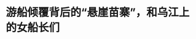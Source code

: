 <!DOCTYPE html>
<html lang="zh-CN">

<head>
    
<title>游船倾覆背后的“悬崖苗寨”，和乌江上的女船长们_腾讯新闻</title>
<meta name="keywords" content="彭明艳,乌江,游船,乌江源百里画廊,百里画廊,苗寨,化屋村,船长,贵州,黔西南布依族苗族自治州,悬崖">
<meta name="description" content="游船倾覆事故发生后，辜先生拍下百里画廊景区的照片。风平浪静，河面又出现了几艘游船。受访者供图雨和冰雹突然而至，浪越来越大。2025年5月4日下午，贵州省黔西市百里画廊景区，游船“黔毕节客5067”经历着惊魂一刻。船上的乘客辜先生至今心有余悸，他当时随身带了相机，在风还小的时候“一直乱按快门”，慌乱中记录下这一...">
<meta name="author" content="腾讯网">
<meta name="copyright" content="Copyright 1998 - 2025 Tencent. All Rights Reserved">
<meta property="og:type" content="news" />

<meta property="og:title" content="游船倾覆背后的“悬崖苗寨”，和乌江上的女船长们_腾讯新闻" />
<meta property="og:description" content="游船倾覆事故发生后，辜先生拍下百里画廊景区的照片。风平浪静，河面又出现了几艘游船。受访者供图雨和冰雹突然而至，浪越来越大。2025年5月4日下午，贵州省黔西市百里画廊景区，游船“黔毕节客5067”经历着惊魂一刻。船上的乘客辜先生至今心有余悸，他当时随身带了相机，在风还小的时候“一直乱按快门”，慌乱中记录下这一..." />
<meta property="og:url" content="https://news.qq.com/rain/a/20250515A0004Z00" />
<meta property="og:image" content="https://inews.gtimg.com/news_ls/OqdhWsIyU6RFtXdhBmNbmBIrTjW_kmVuQinrrcwRAe8nAAA_640330/0" />
<meta property="article:author" content="南方周末" />
<meta property="article:published_time" content="2025-05-15 00:00:10" />
<meta property="category" content="travel" />

<meta name="baidu-site-verification" content="jJeIJ5X7pP" />
    <meta charset="utf-8" />
<meta http-equiv="X-UA-Compatible" content="IE=Edge" />
<meta name="viewport" content="width=device-width, initial-scale=1, shrink-to-fit=no" />
<link rel="dns-prefetch" href="mat1.gtimg.com">
<link rel="dns-prefetch" href="i.news.qq.com">
<link rel="shortcut icon" href="https://mat1.gtimg.com/qqcdn/qqindex2021/favicon.ico">
<script nomodule="true" src="https://mat1.gtimg.com/qqcdn/qqindex2021/common-static/20240515201444/core3-37-1.min.js"></script>
<script>
  try {
    if (!window.IntersectionObserver) {
      var observerScript = document.createElement('script');
      observerScript.src = "https://mat1.gtimg.com/qqcdn/qqindex2021/common-static/20241024141058/intersection-observer-polyfill.js";
      document.head.appendChild(observerScript);
    }
  } catch (error) {}
</script>

<script>
  try {
    if (!Element.prototype.scrollTo) {
      var scrollScript = document.createElement('script');
      scrollScript.src = "https://mat1.gtimg.com/qqcdn/qqindex2021/common-static/20241025153001/scroll-behavior-polyfill.js";
      document.head.appendChild(scrollScript);
    }
  } catch (error) {}
</script>
<script>
  try {
    if ('scrollRestoration' in window.history) {
      window.history.scrollRestoration = 'manual';
    }
    window.isPcClient = Boolean(window.electron) && (
      window.navigator.userAgent.indexOf('pc-client') > 0 ||
      window.navigator.userAgent.indexOf('TencentNews') > 0
    );
  } catch {}
</script>
<script>
  try {
    if (window.isPcClient) {
      var bodyStyle = document.createElement('style');
      bodyStyle.innerText = 'body{ zoom: 0.95 }';
      document.head.appendChild(bodyStyle);
    }
  } catch {}
</script>
<script>
  window.DATA = {"url":"https://view.inews.qq.com/a/20250515A0004Z00","article_id":"20250515A0004Z00","article_type":"0","title":"游船倾覆背后的“悬崖苗寨”，和乌江上的女船长们","desc":"游船倾覆事故发生后，辜先生拍下百里画廊景区的照片。风平浪静，河面又出现了几艘游船。受访者供图雨和冰雹突然而至，浪越来越大。2025年5月4日下午，贵州省黔西市百里画廊景区，游船“黔毕节客5067”经历着惊魂一刻。船上的乘客辜先生至今心有余悸，他当时随身带了相机，在风还小的时候“一直乱按快门”，慌乱中记录下这一...","iNewsRecommendLevel":1,"abstract":"游船倾覆事故发生后，辜先生拍下百里画廊景区的照片。风平浪静，河面又出现了几艘游船。受访者供图雨和冰雹突然而至，浪越来越大。2025年5月4日下午，贵州省黔西市百里画廊景区，游船“黔毕节客5067”经历着惊魂一刻。船上的乘客辜先生至今心有余悸，他当时随身带了相机，在风还小的时候“一直乱按快门”，慌乱中记录下这一...","catalog1":"travel","ad_channel_sign":"fashion","introduction":"","media":"南方周末","media_id":"1052","pubtime":"2025-05-15 00:00:10","comment_id":"8411874873","political":0,"cmsId":"20250515A0004Z00","cms_id":"20250515A0004Z00","closeAllAd":0,"closeAllFavorite":false,"originContent":{"directory":{"ai_list":[{"desc":"游船倾覆事故经过","link":"AIPOS_0"},{"desc":"船长的英勇处置","link":"AIPOS_1"},{"desc":"百里画廊的旅游资源","link":"AIPOS_2"},{"desc":"村民转型与旅游业发展","link":"AIPOS_3"},{"desc":"村民买船当船长","link":"AIPOS_4"},{"desc":"女船长的故事","link":"AIPOS_5"}],"enable":1,"list":null},"text":"\u003cdiv class=\"rich_media_content\"\u003e\u003cp class=\"contentImg image\"\u003e\u003c!--IMG_0--\u003e\u003c/p\u003e\u003cp class=\"cm_pic_caption\" style=\"color: #999999; text-align: center\"\u003e游船倾覆事故发生后，辜先生拍下百里画廊景区的照片。风平浪静，河面又出现了几艘游船。受访者供图\u003c/p\u003e\u003cp style=\"text-align: justify\"\u003e雨和冰雹突然而至，浪越来越大。\u003c/p\u003e\u003cp style=\"text-align: justify\"\u003e\u003c!--AIPOS_0--\u003e2025年5月4日下午，贵州省黔西市百里画廊景区，游船“黔毕节客5067”经历着惊魂一刻。船上的乘客辜先生至今心有余悸，他当时随身带了相机，在风还小的时候“一直乱按快门”，慌乱中记录下这一切。\u003c/p\u003e\u003cp style=\"text-align: justify\"\u003e那些照片及视频中，天色变得极其昏暗，游船随浪大范围起伏，乘客们衣服和头发都湿透了。一名身着蓝色短袖制服的短发女士神色严肃，在船舱里走来走去，安抚着乘客们。\u003c/p\u003e\u003cp style=\"text-align: justify\"\u003e\u003c!--AIPOS_1--\u003e那是该船船长彭明艳，她在风雨飘摇中处置得当，整艘游船转危为安，事迹随后在互联网传播。\u003c/p\u003e\u003cp style=\"text-align: justify\"\u003e“021号船”乘客同样遇到了一位镇定指挥的女船长。乘客在社交平台回忆，船长当时安抚大家情绪，叮嘱大家不要关窗，不然船容易侧翻，整船人都配合指令，用雨伞挡飘进来的雨。后来，船长往最近的一个滩涂开，将船稳稳扎进岸边，全员安全。\u003c/p\u003e\u003cp style=\"text-align: justify\"\u003e据新华社消息，此次事故共有4艘船倾覆，10人遇难。其中，2艘船正在运营中，载有游客。另2艘已靠岸的船上，只有游船工作人员。\u003c/p\u003e\u003cp style=\"text-align: justify\"\u003e“东风03号船”当时已靠岸，但为了给其他游船腾出停靠位置，又重新驶出，被风吹翻，女船长许忠敏不幸遇难。\u003c/p\u003e\u003ch4 class=\"fourthTitle\"\u003e因河转型，以船为生\u003c/h4\u003e\u003cp style=\"text-align: justify\"\u003e事故发生前，每天早上，船长们都会抵达化屋码头，开启一天的游船工作。\u003c/p\u003e\u003cp style=\"text-align: justify\"\u003e\u003c!--AIPOS_2--\u003e\u003c!--SECURE_LINK_BEGIN_0--\u003e乌江源百里画廊\u003c!--SECURE_LINK_END_0--\u003e所在的化屋景区，被周边村落视作重要旅游资源。借村前的乌江支流六冲河，与逐渐兴盛的百里画廊游船业务，沿河村民们有了更多创收选择。\u003c/p\u003e\u003cp style=\"text-align: justify\"\u003e许忠敏的家在织金县大平苗族彝族乡群建村，紧邻百里乌江河畔，与化屋村隔河相望。两村都是曾经的“悬崖村”，化屋村原名“化屋基”，意为“悬崖下的村寨”，而群建村村民们2017年才开凿出第一条通村路。\u003c/p\u003e\u003cp style=\"text-align: justify\"\u003e彭明艳同样并非化屋村人，老家在江对岸的织金县五里河。为了这份开船的工作，她得和丈夫骑电动车通勤，那条蜿蜒的山路，两人“每天必须走上一个来回”。\u003c/p\u003e\u003cp style=\"text-align: justify\"\u003e景区贴出两条线路供游客选择，自化屋码头出发，可行至鸭池河大桥，抑或是错结河，全程峡谷风光，往返时间均为50分钟，票价也一致，每人50元。织金洞旅游开发公司还提供了织金洞豪华游艇，收费比普通游船贵10元。\u003c/p\u003e\u003cp style=\"text-align: justify\"\u003e除化屋码头外，更远处的游船也开放这一航段的业务。在相邻的清新市新店镇椒园村，东湖农用客运有限公司提供的三条线路中，也包含乌江百里画廊，船自椒园码头驶出，航程约100分钟。据新华社报道，5月4日事故中倾覆的4艘船，有2艘当时正在运营中，均系该公司所有；核载40人，未超载。\u003c!--MID_AD_0--\u003e\u003c!--EOP_0--\u003e\u003c/p\u003e\u003c!--MID_ARTICLE_AD_0--\u003e\u003c!--PARAGRAPH_0--\u003e\u003cp style=\"text-align: justify\"\u003e化屋码头的游船虽分属不同公司，有不同的航程选择及收费标准，但化屋景区会统一调配游客登船。有七八年工作经验的杨姓导游向南方周末记者描述，在该码头乘船就像在机场排队坐出租车，“排到哪艘船，就坐哪艘船。其实船都是大同小异，几乎没什么差别的。”\u003c/p\u003e\u003cp style=\"text-align: justify\"\u003e\u003c!--AIPOS_3--\u003e发展旅游业是乌江流域村民们的新机会。村民们原先以渔业为生，在群建村建通村路的2017年，乌江全域启动了取缔网箱养殖工作。三年后，长江流域全面禁渔。为了响应政策，乌江渔民们也随之转型。\u003c/p\u003e\u003cp style=\"text-align: justify\"\u003e时任化屋村党支部副书记杨香连告诉南方周末记者，禁渔之初，许多村民难以接受。通过给予各项补贴、提供公益性岗位、引导就业转型，村民们找到了“新出路”。随着禁渔后的乌江生态环境得到改善，旅游业也渐渐有了起色。\u003c/p\u003e\u003cp style=\"text-align: justify\"\u003e产业结构的调整升级不仅带动渔民转型，也吸引着外出打工的年轻人返乡创业。经营农家乐、民宿、游船公司成为许多村民的选择。\u003c/p\u003e\u003cp style=\"text-align: justify\"\u003e一名在化屋村经营农家乐将近十年的村民向南方周末记者回忆，十年前村子里不过三家农家乐，有时一个月的收入不超过一千元。如今，三十多家农家乐如雨后春笋般冒出，她所在的农家乐年收入能达到几十万元。\u003c/p\u003e\u003cp style=\"text-align: justify\"\u003e在她看来，“有山有水有苗族文化”是化屋村发展旅游的亮点。在这个典型的苗族聚居村落中，有96.7%的居民为苗族，当地的汉族也能熟练运用苗语交流。“礼拜六礼拜天（大家）就会在广场跳起苗家的舞蹈、穿起苗家的服饰，游客可以品尝苗家的美食。”\u003c/p\u003e\u003cp style=\"text-align: justify\"\u003e在所有项目中，最吸引游客的便是百里画廊游船。她说，依托优越的自然风光，许多游客慕名而来。“整条线路都有不同的美景，百里画廊就像一幅画。”\u003c/p\u003e\u003cp style=\"text-align: justify\"\u003e20岁的四川游客辜先生便是冲着这个来的。他告诉南方周末记者，自己的贵州之旅还剩最后一天，从贵阳至毕节的返程路上，正好经过这里。乘大巴经环山公路去到化屋村，坐游船体验百里画廊的山水风光。\u003c/p\u003e\u003ch4 class=\"fourthTitle\"\u003e村民买船当船长\u003c/h4\u003e\u003cp style=\"text-align: justify\"\u003e\u003c!--AIPOS_4--\u003e杨香连说，一条游船的成本为四五十万元，大多数村民也“狠得下心”贷款买船。\u003c/p\u003e\u003cp style=\"text-align: justify\"\u003e在他看来，这算是“一本万利”的生意，船票每人50元，一艘游船约能载客30人，在节假日，单日的收入就能上万。他说，当地旅游业一般在国庆假期后进入淡季，而在旺季，“住宿房间都不够”。\u003c/p\u003e\u003cp style=\"text-align: justify\"\u003e但一位游船公司的负责人称，近年旅游业渐有起色，然而“总体效益不好”。观光游船的收费不高，一般为几十元一人次，“一艘船一年就挣个十来万”。\u003c/p\u003e\u003cp style=\"text-align: justify\"\u003e这位负责人2014年在群建村注册成立贵州省织金县黔通运输有限公司，彭明艳便在这家公司工作。南方周末记者以游客身份咨询，他介绍，公司船员领固定工资，但即便在客流量较大的节假日，底薪按三倍计算，船员当月工资也往往只有四千出头。\u003c/p\u003e\u003cp style=\"text-align: justify\"\u003e根据人民网报道，化屋村村民尤容文于2017年8月，主动报名参加毕节市地方海事局组织的客船培训，拿下了内河船舶船员特殊培训合格证，成了村里第一个“持证上岗”的专业“船长”。 \u003c/p\u003e\u003cp style=\"text-align: justify\"\u003e参加客船培训的不少是旅游地村民。南方周末记者以学员身份咨询黔西南州众航船舶船员培训中心，工作人员介绍，该公司的培训学员以本地运营旅游业的村民居多，培训项目分为多种，基础的安全知识培训只需要培训几天就能参加考试，拿到行内的职业身份证件，又称“服务簿”。\u003c/p\u003e\u003cp style=\"text-align: justify\"\u003e他说，按照国家规定，有了“服务簿”之后，学员要在船上服务满三个月才能参加船员考核，但他们公司“比较开放”，职业身份证件下来后无需三个月的服务时长，学员就能够直接学习船员技能。通过大约二十天的船员培训后，等“服务簿”的三个月期限一过，就能颁发适任证。从船员到船长，“至少还需要一年”。\u003c!--MID_AD_1--\u003e\u003c!--EOP_1--\u003e\u003c/p\u003e\u003c!--MID_ARTICLE_AD_1--\u003e\u003c!--PARAGRAPH_1--\u003e\u003cp style=\"text-align: justify\"\u003e该船员培训中心人少时有十几个学员，多的时候能达到三四十个。培训中心自留有两艘双层带甲板的景点客船，其余船只从周边营运公司调用。每艘船上能安排十几到三十几位学员不等，“轮到你了，你就去练，练完了以后再到第二个、第三个”。\u003c/p\u003e\u003cp style=\"text-align: justify\"\u003e贵州乌江船员技术培训有限责任公司工作人员称，他们的学员也是从初级安全知识学起，培训一周后通过考核就能上船服务，考学流程和黔西南州众航船舶船员培训中心基本一致，唯一不同之处是该公司没有自己的船只。该工作人员说，船员培训和考核需要根据河段进行，公司学员多是当地村民。\u003c!--MID_AD_2--\u003e\u003c!--EOP_2--\u003e\u003c/p\u003e\u003c!--MID_ARTICLE_AD_2--\u003e\u003c!--PARAGRAPH_2--\u003e\u003cp style=\"text-align: justify\"\u003e他们的船员培训课程，一年开办三至四期，一般来说，除基本安全知识培训外，其余安排在下半年进行。一期的人数限制为40人，据该工作人员表述，很少有学员不能通过考核，“基本都是过”。考核是由当地海事局开展，人数达到20人，公司会联系海事局准备考试。\u003c/p\u003e\u003cp style=\"text-align: justify\"\u003e贵州省织金县黔通运输有限公司工作人员则说，对船员的培训主要侧重于应急方面，船员大多优先从熟悉河道水系的本地人中挑选，他们对天气、水温、暗礁的分布判断都有一定经验，这是难以通过短期内的简单培训习得的。\u003c/p\u003e\u003cp style=\"text-align: justify\"\u003e许忠敏今年46岁，六七年前就开船了。知情人称，“以前管得没有那么严，他们不需要考什么证，只要有个服务簿就行了，不需要驾驶证。考证是近五年左右。” \u003c/p\u003e\u003cp style=\"text-align: justify\"\u003e参加船员培训的村民有男有女，他们可能是父子、兄妹、夫妻或朋友，以家庭为单位共同运营一艘船，几辆不同归属的船只，再联合组成一家船舶运输公司或一支船队。曾被多家媒体报道的尤容文，最开始便是与两个兄弟合伙购买了2艘游船，开启游船观光业务。\u003c/p\u003e\u003cp style=\"text-align: justify\"\u003e许忠敏家也合力买了游船。“如果没有这样的船，（一家人）可能吃不饱穿不暖。”他们同其他有船的村民合作，成立了游船公司，共同分享游船收入。开船的家人们会轮休，按照排班工作，但在繁忙的旅游旺季，大家都没有时间休息。\u003c/p\u003e\u003ch4 class=\"fourthTitle\"\u003e“让有乘客的船靠岸”\u003c/h4\u003e\u003cp style=\"text-align: justify\"\u003e\u003c!--AIPOS_5--\u003e在这样的架构中，女船长们的身影并不少见。游船倾覆事故中，有游客称当天乘坐的“015号船”，就是“一位阿姨”开的。还有乘客告诉南方周末记者，其搭乘的“021号船”是当天出发的最后一艘，船长和船员是两名女性。\u003c/p\u003e\u003cp style=\"text-align: justify\"\u003e一名受访者表示，女船长张敏在事故中遇难，年仅30岁左右，留下了两个孩子。\u003c/p\u003e\u003cp style=\"text-align: justify\"\u003e有知情人称，2025年5月4日那天，许忠敏的游船出发前，天气风平浪静，一点征兆都没有。突然间，船上的测风仪发出警报，于是游船迅速靠岸，许忠敏在船舱里躲冰雹，然后接到指令，“要让装有乘客的船靠岸。”\u003cbr/\u003e\u003c/p\u003e\u003cp style=\"text-align: justify\"\u003e包括许忠敏在内，当时“东风03号船”上有3人，都是同一游船公司员工。其中一名男性在翻船时被撞晕，被水呛醒，游了出来。他自救后，呼喊另外两人的名字，没有得到回应，便再次下水寻人。他见到另外一名男性员工将救生衣抱在怀里，一只手紧紧拉着栏杆，等待救援，便将其拽了出来。\u003c!--MID_AD_3--\u003e\u003c!--EOP_3--\u003e\u003c/p\u003e\u003c!--MID_ARTICLE_AD_3--\u003e\u003c!--PARAGRAPH_3--\u003e\u003cp style=\"text-align: justify\"\u003e许忠敏不会游泳，她被另一名船员发现时，“已经漂浮在离船百米以外了”。当时情况紧急，几名船员“准备要下班了”，因此她身上没有穿救生衣。\u003c/p\u003e\u003cp style=\"text-align: justify\"\u003e除了女儿，许忠敏的家人大多都在游船上工作，全家靠船的营业额来生活。她的两个儿子当时也在景区开船。那艘船在河上跟风周旋了很久，才把乘客安全送上岸。船停靠后，他们第一时间下水救人，却没能救成自己的家人。\u003c/p\u003e\u003cp style=\"text-align: justify\"\u003e许忠敏的女儿在社交平台悼念母亲。在她心中，母亲不善言语，平时总用行动来表达关心，乐于帮助他人，奉献自己。“不管你有什么事，只要我知道了，我就去帮你，就尽自己的一份力量。”\u003c/p\u003e\u003cp style=\"text-align: justify\"\u003e那段文字被网友们截图并广泛传播。人们对这名女船长的离世感到惋惜，赞颂她的勇敢。但弄错了她的姓名。\u003c/p\u003e\u003cp style=\"text-align: justify\"\u003e女儿特意纠正，她的母亲叫许忠敏——言午许，忠信的忠，敏感的敏。\u003c/p\u003e\u003cp class=\"contentImg image\"\u003e\u003c!--IMG_1--\u003e\u003c/p\u003e\u003cp class=\"cm_pic_caption\" style=\"color: #999999; text-align: center\"\u003e2025年5月4日，贵州省黔西市百里画廊景区，船长彭明艳在处置风雨中的游船。受访者供图\u003c/p\u003e\u003ch4 class=\"fourthTitle\"\u003e“她叫我们不要慌”\u003c/h4\u003e\u003cp style=\"text-align: justify\"\u003e49岁的彭明艳将大多数时间绑在“黔毕节客5067”游船上。\u003c/p\u003e\u003cp style=\"text-align: justify\"\u003e她将发抖音分享日常称为“忙里偷闲”。她在视频中感叹，早上6点起床，晚上6点下班，到家9点多才吃饭，有时“忙得连上卫生间的时间都没有”。偶尔的闲暇，她会同丈夫回五里河为土地清除杂草，种上椪柑和枇杷，也曾用5个多月时间，绣好一幅图案复杂、针脚细腻的《紫气东来》。\u003c!--MID_AD_4--\u003e\u003c!--EOP_4--\u003e\u003c/p\u003e\u003c!--MID_ARTICLE_AD_4--\u003e\u003c!--PARAGRAPH_4--\u003e\u003cp style=\"text-align: justify\"\u003e行驶在百里画廊间的双层游船，是她最常拍摄的内容。天气明媚时，她拍游客们穿着救生衣在船头赏景，拍丈夫开船的模样，以及沿岸的湖光山色。\u003c/p\u003e\u003cp style=\"text-align: justify\"\u003e彭明艳对游船工作充满热情，总在社交平台宣传自己服务的景点，欢迎游客们来景区做客，还会附上热线电话——是她本人的号码。她曾于2024年7月在抖音上记录，两年前和公司为了股份“扯皮到现在”，结果不是很满意，但心里这块石头终于落下了。\u003c/p\u003e\u003cp style=\"text-align: justify\"\u003e在视频中，有时她也掌舵，不负责开船的时候，她就是船上的二副和安全员。一名游客曾在清明假期坐过“5067”，她同彭明艳交流不多，但还记得这名女船长会在游客登船前“忙里偷闲”绣十字绣，登船时叮嘱穿救生衣。\u003c/p\u003e\u003cp style=\"text-align: justify\"\u003e杨姓导游对此印象深刻，她说自己带团上船时，游船由彭明艳的丈夫驾驶，彭明艳本人在做安全管理工作，劝导每位登船者穿救生衣，有些游客为了拍照好看，不愿配合，“她就不断地提醒，一个人可能提醒四五次，真的很有耐心”。\u003c/p\u003e\u003cp style=\"text-align: justify\"\u003e两人站在甲板上聊天，杨导游听彭明艳反复说“安全第一”，有次一对情侣可能登船前闹了矛盾，女生在船上情绪不对，女船长一直陪在身边，不敢离开。\u003c/p\u003e\u003cp style=\"text-align: justify\"\u003e“5067”的船体显眼处标识着：限载50人，严禁超载。船舱门顶上，印着包含“四不上船”“七不出航”“六项禁令”规定，在众多安全注意事项中，其中一条即严禁在雷雨、大风、大雾等恶劣天气冒险航行。\u003c/p\u003e\u003cp style=\"text-align: justify\"\u003e贵州乌江船员技术培训有限责任公司的一名培训师称，六级及六级以上风力是不能出航的，船长上船前要看天气预报，上船后遇到大风要顺风而行，减少船只的过风面积。开窗也可以减少阻力。\u003c/p\u003e\u003cp style=\"text-align: justify\"\u003e按照培训师发来的手册，由于雷暴天气引起的低能见度，容易导致中小型个体船舶出现搁浅、碰撞等事故，因此，船公司要制定并且组织实施灾害性天气的应急预案。\u003c/p\u003e\u003cp style=\"text-align: justify\"\u003e值得注意的是，手册中提到，雷暴雨天气常发于春夏两季，持续时间短、预报难度大，气象台难以正确预报出雷暴雨的发生时间、地点及强度，船舶工作人员更应密切关注天气变化，注意收集海事部门预警信息，检查船上设备，做好安全防范工作。\u003c/p\u003e\u003cp style=\"text-align: justify\"\u003e据媒体报道，毕节市气象台5月4日13时50分发布强对流黄色预警：预计24小时内该市黔西等地将出现雷雨天气，局地伴有雷暴大风、冰雹等强对流天气。\u003c/p\u003e\u003cp style=\"text-align: justify\"\u003e在狂风暴雨中最紧急的7分钟里，彭明艳一直在安抚乘客。“她叫我们不要关窗户，不要慌，马上就到岸。”辜先生回忆，察觉到天色不对，“5067”加速返航，来不及返回码头，寻着岸边一片浅滩，直接冲了上去。 \u003c/p\u003e\u003cp style=\"text-align: justify\"\u003e带领乘客安全归来后，彭明艳在社交平台公布自己的名字，并称从事这个行业很多年，公司经常组织安全培训。5月8日，南方周末记者向其了解具体情况未果，她回复称不方便告知，并感谢大家理解。\u003c/p\u003e\u003cp\u003e\u003c/p\u003e\u003cp class=\"author\"\u003e南方周末记者 高伊琛 南方周末实习生 余名伟 陈宇翊 潘奕忻\u003c/p\u003e \u003cp class=\"author\"\u003e责编 谭畅\u003c/p\u003e\u003cstyle\u003e.rich_media_content{--news-tabel-th-night-color: #444444;--news-font-day-color: #333;--news-font-night-color: #d9d9d9;--news-bottom-distance: 22px}.rich_media_content p:not([data-exeditor-arbitrary-box=image-box]){letter-spacing:.5px;line-height:30px;margin-bottom:var(--news-bottom-distance);word-wrap:break-word}.rich_media_content{color:var(--news-font-day-color);font-size:18px}@media(prefers-color-scheme:dark){body:not([data-weui-theme=light]):not([dark-mode-disable=true]) .rich_media_content p:not([data-exeditor-arbitrary-box=image-box]){letter-spacing:.5px;line-height:30px;margin-bottom:var(--news-bottom-distance);word-wrap:break-word}body:not([data-weui-theme=light]):not([dark-mode-disable=true]) .rich_media_content{color:var(--news-font-night-color)}}.data_color_scheme_dark .rich_media_content p:not([data-exeditor-arbitrary-box=image-box]){letter-spacing:.5px;line-height:30px;margin-bottom:var(--news-bottom-distance);word-wrap:break-word}.data_color_scheme_dark .rich_media_content{color:var(--news-font-night-color)}.data_color_scheme_dark .rich_media_content{font-size:18px}.rich_media_content p[data-exeditor-arbitrary-box=image-box]{margin-bottom:11px}.rich_media_content\u003ediv:not(.qnt-video),.rich_media_content\u003esection{margin-bottom:var(--news-bottom-distance)}.rich_media_content hr{margin-bottom:var(--news-bottom-distance)}.rich_media_content .link_list{margin:0;margin-top:20px;min-height:0!important}.rich_media_content blockquote{background:#f9f9f9;border-left:6px solid #ccc;margin:1.5em 10px;padding:.5em 10px}.rich_media_content blockquote p{margin-bottom:0!important}.data_color_scheme_dark .rich_media_content blockquote{background:#323232}@media(prefers-color-scheme:dark){body:not([data-weui-theme=light]):not([dark-mode-disable=true]) .rich_media_content blockquote{background:#323232}}.rich_media_content ol[data-ex-list]{--ol-start: 1;--ol-list-style-type: decimal;list-style-type:none;counter-reset:olCounter calc(var(--ol-start,1) - 1);position:relative}.rich_media_content ol[data-ex-list]\u003eli\u003e:first-child::before{content:counter(olCounter,var(--ol-list-style-type)) '. ';counter-increment:olCounter;font-variant-numeric:tabular-nums;display:inline-block}.rich_media_content ul[data-ex-list]{--ul-list-style-type: circle;list-style-type:none;position:relative}.rich_media_content ul[data-ex-list].nonUnicode-list-style-type\u003eli\u003e:first-child::before{content:var(--ul-list-style-type) ' ';font-variant-numeric:tabular-nums;display:inline-block;transform:scale(0.5)}.rich_media_content ul[data-ex-list].unicode-list-style-type\u003eli\u003e:first-child::before{content:var(--ul-list-style-type) ' ';font-variant-numeric:tabular-nums;display:inline-block;transform:scale(0.8)}.rich_media_content ol:not([data-ex-list]){padding-left:revert}.rich_media_content ul:not([data-ex-list]){padding-left:revert}.rich_media_content table{display:table;border-collapse:collapse;margin-bottom:var(--news-bottom-distance)}.rich_media_content table th,.rich_media_content table td{word-wrap:break-word;border:1px solid #ddd;white-space:nowrap;padding:2px 5px}.rich_media_content table th{font-weight:700;background-color:#f0f0f0;text-align:left}.rich_media_content table p{margin-bottom:0!important}.data_color_scheme_dark .rich_media_content table th{background:var(--news-tabel-th-night-color)}@media(prefers-color-scheme:dark){body:not([data-weui-theme=light]):not([dark-mode-disable=true]) .rich_media_content table th{background:var(--news-tabel-th-night-color)}}.rich_media_content .qqnews_image_desc,.rich_media_content p[type=om-image-desc]{line-height:20px!important;text-align:center!important;font-size:14px!important;color:#666!important}.rich_media_content div[data-exeditor-arbitrary-box=wrap]:not([data-exeditor-arbitrary-box-special-style]){max-width:100%}.rich_media_content .qqnews-content{--wmfont: 0;--wmcolor: transparent;font-size:var(--wmfont);color:var(--wmcolor);line-height:var(--wmfont)!important;margin-bottom:var(--wmfont)!important}.rich_media_content .qqnews_sign_emphasis{background:#f7f7f7}.rich_media_content .qqnews_sign_emphasis ol{word-wrap:break-word;border:none;color:#5c5c5c;line-height:28px;list-style:none;margin:14px 0 6px;padding:16px 15px 4px}.rich_media_content .qqnews_sign_emphasis p{margin-bottom:12px!important}.rich_media_content .qqnews_sign_emphasis ol\u003eli\u003ep{padding-left:30px}.rich_media_content .qqnews_sign_emphasis ol\u003eli{list-style:none}.rich_media_content .qqnews_sign_emphasis ol\u003eli\u003ep:first-child::before{margin-left:-30px;content:counter(olCounter,decimal) ''!important;counter-increment:olCounter!important;font-variant-numeric:tabular-nums!important;background:#37f;border-radius:2px;color:#fff;font-size:15px;font-style:normal;text-align:center;line-height:18px;width:18px;height:18px;margin-right:12px;position:relative;top:-1px}.data_color_scheme_dark .rich_media_content .qqnews_sign_emphasis{background:#262626}.data_color_scheme_dark .rich_media_content .qqnews_sign_emphasis ol\u003eli\u003ep{color:#a9a9a9}@media(prefers-color-scheme:dark){body:not([data-weui-theme=light]):not([dark-mode-disable=true]) .rich_media_content .qqnews_sign_emphasis{background:#262626}body:not([data-weui-theme=light]):not([dark-mode-disable=true]) .rich_media_content .qqnews_sign_emphasis ol\u003eli\u003ep{color:#a9a9a9}}.rich_media_content h1,.rich_media_content h2,.rich_media_content h3,.rich_media_content h4,.rich_media_content h5,.rich_media_content h6{margin-bottom:var(--news-bottom-distance);font-weight:700}.rich_media_content h1{font-size:20px}.rich_media_content h2,.rich_media_content h3{font-size:19px}.rich_media_content h4,.rich_media_content h5,.rich_media_content h6{font-size:18px}.rich_media_content li:empty{display:none}.rich_media_content ul,.rich_media_content ol{margin-bottom:var(--news-bottom-distance)}.rich_media_content div\u003ep:only-child{margin-bottom:0!important}.rich_media_content .cms-cke-widget-title-wrap p{margin-bottom:0!important}\u003c/style\u003e\u003c/div\u003e","version":"v2"},"originAttribute":{"IMG_0":{"bigOrigUrl":"https://inews.gtimg.com/om_bt/OyQJYYpJB_To9YBuWsKX8XOdsy7VhAMcygt555z1D5yYMAA/0","compressUrl":"https://inews.gtimg.com/om_bt/OyQJYYpJB_To9YBuWsKX8XOdsy7VhAMcygt555z1D5yYMAA/641","desc":"","fullPic":"1","height":427,"imgurl0":"https://inews.gtimg.com/om_bt/OyQJYYpJB_To9YBuWsKX8XOdsy7VhAMcygt555z1D5yYMAA/0","imgurl1000":"https://inews.gtimg.com/om_bt/OyQJYYpJB_To9YBuWsKX8XOdsy7VhAMcygt555z1D5yYMAA/1000","islong":0,"origUrl":"https://inews.gtimg.com/om_bt/OyQJYYpJB_To9YBuWsKX8XOdsy7VhAMcygt555z1D5yYMAA/641","size":304,"style":"width: 1280px","thumb":"https://inews.gtimg.com/om_bt/OyQJYYpJB_To9YBuWsKX8XOdsy7VhAMcygt555z1D5yYMAA_181x181s/0","url":"https://inews.gtimg.com/om_bt/OyQJYYpJB_To9YBuWsKX8XOdsy7VhAMcygt555z1D5yYMAA/641","width":641},"IMG_1":{"bigOrigUrl":"https://inews.gtimg.com/om_bt/OLQj_RpysaJZBS6V4niCM7BF4OGms6LKz3Qe1_KC0LyRgAA/0","compressUrl":"https://inews.gtimg.com/om_bt/OLQj_RpysaJZBS6V4niCM7BF4OGms6LKz3Qe1_KC0LyRgAA/641","desc":"","fullPic":"1","height":641,"imgurl0":"https://inews.gtimg.com/om_bt/OLQj_RpysaJZBS6V4niCM7BF4OGms6LKz3Qe1_KC0LyRgAA/0","imgurl1000":"https://inews.gtimg.com/om_bt/OLQj_RpysaJZBS6V4niCM7BF4OGms6LKz3Qe1_KC0LyRgAA/1000","islong":0,"origUrl":"https://inews.gtimg.com/om_bt/OLQj_RpysaJZBS6V4niCM7BF4OGms6LKz3Qe1_KC0LyRgAA/641","size":198,"style":"width: 1280px","thumb":"https://inews.gtimg.com/om_bt/OLQj_RpysaJZBS6V4niCM7BF4OGms6LKz3Qe1_KC0LyRgAA_181x181s/0","url":"https://inews.gtimg.com/om_bt/OLQj_RpysaJZBS6V4niCM7BF4OGms6LKz3Qe1_KC0LyRgAA/641","width":641}},"selfDeclare":{},"userAddress":"广东","card":{"chlid":"1052","chlname":"南方周末","desc":"南方周末——最值得信赖的新闻。在这里，读懂中国。","icon":"http://inews.gtimg.com/newsapp_ls/0/om_15475_100100/0","msgEntry":1,"uin":"ece6b5375e8ef2690d","update_frequency":"0","vip_desc":"南方周末官方账号","vip_icon_night":"http://inews.gtimg.com/newsapp_ls/0/14876049528/0","vip_place":"left","vip_type":"30013","vip_icon":"http://inews.gtimg.com/newsapp_ls/0/14876049251/0","vip_type_new":"30013","suid":"8QMY3X9U64UevzY=","liveInfo":{"roomID":"1404398886","roomStatus":"2"},"cpLevel":1},"interationCount":{"like":28,"collect":16,"share":22},"payment_info":{},"article_is_pay":false,"payment_column_info_v1":{"is_column_pay":false,"read_count_all":0},"tag_info_item":null,"contentWordsNum":4612,"extraProperty":{"FeedbackDetailDisableInsert":0,"zanSkinType":""},"relateWelfare":{},"aiSwitch":true,"isOversize":false,"videoArr":[]};
</script>
<script>
  window.channelInfo = {"channelConfig":{"channelNav":[{"_auto_id":"1","active_alien_img":"","alien_img":"","channel_id":"news_news_home","is_local":"0","link":"https://www.qq.com","name_cn":"首页","name_en":"home"},{"_auto_id":"2","active_alien_img":"","alien_img":"","channel_id":"news_news_top","is_local":"0","link":"","name_cn":"要闻","name_en":"news"},{"_auto_id":"4","active_alien_img":"","alien_img":"","channel_id":"news_news_bj","is_local":"1","link":"","name_cn":"北京","name_en":"bj"},{"_auto_id":"5","active_alien_img":"","alien_img":"","channel_id":"news_news_finance","is_local":"0","link":"","name_cn":"财经","name_en":"finance"},{"_auto_id":"6","active_alien_img":"","alien_img":"","channel_id":"news_news_tech","is_local":"0","link":"","name_cn":"科技","name_en":"tech"},{"_auto_id":"7","active_alien_img":"","alien_img":"","channel_id":"tv","is_local":"0","link":"https://v.qq.com/channel/tv/?ptag=qqnews","name_cn":"电视剧","name_en":"tv"},{"_auto_id":"8","active_alien_img":"","alien_img":"","channel_id":"news_news_qa","is_local":"0","link":"","name_cn":"热问","name_en":"qa"},{"_auto_id":"9","active_alien_img":"","alien_img":"","channel_id":"news_news_ent","is_local":"0","link":"","name_cn":"娱乐","name_en":"ent"},{"_auto_id":"10","active_alien_img":"","alien_img":"","channel_id":"variety","is_local":"0","link":"https://v.qq.com/channel/variety/?ptag=qqnews","name_cn":"综艺","name_en":"variety"},{"_auto_id":"11","active_alien_img":"","alien_img":"","channel_id":"news_news_sports","is_local":"0","link":"","name_cn":"体育","name_en":"sports"},{"_auto_id":"13","active_alien_img":"","alien_img":"","channel_id":"news_news_nba","is_local":"0","link":"","name_cn":"NBA","name_en":"nba"},{"_auto_id":"14","active_alien_img":"","alien_img":"","channel_id":"news_news_world","is_local":"0","link":"","name_cn":"国际","name_en":"world"},{"_auto_id":"15","active_alien_img":"","alien_img":"","channel_id":"news_news_mil","is_local":"0","link":"","name_cn":"军事","name_en":"milite"},{"_auto_id":"16","active_alien_img":"","alien_img":"","channel_id":"news_news_auto","is_local":"0","link":"","name_cn":"汽车","name_en":"auto"},{"_auto_id":"17","active_alien_img":"","alien_img":"","channel_id":"news_news_house","is_local":"0","link":"","name_cn":"房产","name_en":"house"},{"_auto_id":"18","active_alien_img":"","alien_img":"","channel_id":"news_news_edu","is_local":"0","link":"","name_cn":"教育","name_en":"edu"},{"_auto_id":"19","active_alien_img":"","alien_img":"","channel_id":"news_news_antip","is_local":"0","link":"","name_cn":"健康","name_en":"health"},{"_auto_id":"20","active_alien_img":"","alien_img":"","channel_id":"news_news_video","is_local":"0","link":"","name_cn":"视频","name_en":"video"},{"_auto_id":"21","active_alien_img":"","alien_img":"","channel_id":"news_news_game","is_local":"0","link":"","name_cn":"游戏","name_en":"games"},{"_auto_id":"22","active_alien_img":"","alien_img":"","channel_id":"news_news_nchupin","is_local":"0","link":"","name_cn":"眼界","name_en":"chupin"},{"_auto_id":"24","active_alien_img":"","alien_img":"","channel_id":"news_news_football","is_local":"0","link":"","name_cn":"足球","name_en":"football"},{"_auto_id":"25","active_alien_img":"","alien_img":"","channel_id":"news_news_kepu","is_local":"0","link":"","name_cn":"科学","name_en":"kepu"},{"_auto_id":"26","active_alien_img":"","alien_img":"","channel_id":"news_news_digi","is_local":"0","link":"","name_cn":"数码","name_en":"digi"},{"_auto_id":"28","active_alien_img":"","alien_img":"","channel_id":"ymzx","is_local":"0","link":"https://gamer.qq.com/v2/cloudgame/game/96897?ichannel=txxwpc0Ftxxwpc1","name_cn":"元梦之星","name_en":"news_news_ymzx"},{"_auto_id":"31","active_alien_img":"","alien_img":"","channel_id":"movie","is_local":"0","link":"https://v.qq.com/channel/movie/?ptag=qqnews","name_cn":"电影","name_en":"movie"},{"_auto_id":"32","active_alien_img":"","alien_img":"","channel_id":"news_news_esport","is_local":"0","link":"","name_cn":"电竞","name_en":"esport"},{"_auto_id":"34","active_alien_img":"","alien_img":"","channel_id":"news_news_history","is_local":"0","link":"","name_cn":"历史","name_en":"history"},{"_auto_id":"35","active_alien_img":"","alien_img":"","channel_id":"news_news_baby","is_local":"0","link":"","name_cn":"育儿","name_en":"baby"},{"_auto_id":"36","active_alien_img":"","alien_img":"","channel_id":"hbjy","is_local":"0","link":"https://gp.qq.com/act/a20250421mnqlx/news.shtml","name_cn":"和平精英","name_en":"news_news_hbjy"},{"_auto_id":"37","active_alien_img":"","alien_img":"","channel_id":"cloud_gamer","is_local":"0","link":"https://gamer.qq.com/?ichannel=txxwpc0Ftxxwpc1","name_cn":"云游戏","name_en":"cloud_gamer"},{"_auto_id":"38","active_alien_img":"","alien_img":"","channel_id":"news_news_lic","is_local":"0","link":"","name_cn":"理财","name_en":"finance_licai"},{"_auto_id":"39","active_alien_img":"","alien_img":"","channel_id":"news_news_istock","is_local":"0","link":"","name_cn":"股票","name_en":"finance_stock"},{"_auto_id":"40","active_alien_img":"","alien_img":"","channel_id":"ren_min_shi_pin","is_local":"0","link":"https://news.qq.com/omn/author/8QMd3Hld74cbujbY?tab=om_video","name_cn":"人民视频","name_en":"ren_min_shi_pin"},{"_auto_id":"41","active_alien_img":"","alien_img":"","channel_id":"news_news_weather","is_local":"0","link":"https://tianqi.qq.com/index.htm","name_cn":"天气","name_en":"weather"}]}};
</script>
<script>
  window.articleConfig = {"rightConfig":[{"_auto_id":"1","category_key":"default","modules":"{\"moduleList\":[{\"title\":\"作者其他文章\",\"id\":\"user_article\"},{\"title\":\"精选视频\",\"id\":\"video_album\",\"videoType\":\"tag\",\"videoId\":\"aUepxrtchGM=\",\"isSticky\":0},{\"title\":\"下载条\",\"id\":\"download_banner\",\"isSticky\":1},{\"title\":\"热点榜\",\"id\":\"hot_rank_list\",\"isSticky\":1},{\"title\":\"广告推广\",\"id\":\"ssp_ad_module\",\"category\":\"ad_ssp\",\"loid\":\"109\",\"isSticky\":1},{\"title\":\"广告推广位\",\"id\":\"c2s_ad_module\",\"category\":\"right_c2s\",\"path\":\"QQcom_all_Rectangle-1|QQcom_all_Rectangle-2|QQcom_all_Rectangle-3\",\"isSticky\":1}]}"},{"_auto_id":"2","category_key":"ent","modules":"{\"moduleList\":[{\"title\":\"作者其他文章\",\"id\":\"user_article\"},{\"title\":\"精选视频\",\"id\":\"video_album\",\"videoType\":\"tag\",\"videoId\":\"aUepxrtchGM=\"},{\"title\":\"下载条\",\"id\":\"download_banner\",\"isSticky\":1},{\"title\":\"热点榜\",\"id\":\"hot_rank_list\",\"isSticky\":1},{\"title\":\"广告推广\",\"id\":\"ssp_ad_module\",\"category\":\"ad_ssp\",\"loid\":\"109\",\"isSticky\":1},{\"title\":\"广告推广\",\"id\":\"ssp_ad_module\",\"category\":\"ad_ssp\",\"loid\":\"117\",\"isSticky\":1}]}"},{"_auto_id":"3","category_key":"game","modules":"{\"moduleList\":[{\"title\":\"作者其他文章\",\"id\":\"user_article\"},{\"title\":\"精选视频\",\"id\":\"video_album\",\"videoType\":\"tag\",\"videoId\":\"aUepxrtchGM=\"},{\"title\":\"热门游戏\",\"id\":\"recommend_game\",\"isSticky\":0},{\"title\":\"下载条\",\"id\":\"download_banner\",\"isSticky\":1},{\"title\":\"热点榜\",\"id\":\"hot_rank_list\",\"isSticky\":1},{\"title\":\"广告推广\",\"id\":\"ssp_ad_module\",\"category\":\"ad_ssp\",\"loid\":\"109\",\"isSticky\":1},{\"title\":\"广告推广位\",\"id\":\"c2s_ad_module\",\"category\":\"right_c2s\",\"path\":\"QQcom_all_Rectangle-1|QQcom_all_Rectangle-2|QQcom_all_Rectangle-3\",\"isSticky\":1}]}"},{"_auto_id":"4","category_key":"tech","modules":"{\"moduleList\":[{\"title\":\"作者其他文章\",\"id\":\"user_article\"},{\"title\":\"精选视频\",\"id\":\"video_album\",\"videoType\":\"tag\",\"videoId\":\"aUepxrtchGM=\"},{\"title\":\"下载条\",\"id\":\"download_banner\",\"isSticky\":1},{\"title\":\"热点榜\",\"id\":\"hot_rank_list\",\"isSticky\":1},{\"title\":\"广告推广\",\"id\":\"ssp_ad_module\",\"category\":\"ad_ssp\",\"loid\":\"109\",\"isSticky\":1},{\"title\":\"广告推广位\",\"id\":\"c2s_ad_module\",\"category\":\"right_c2s\",\"path\":\"QQcom_all_Rectangle-1|QQcom_all_Rectangle-2|QQcom_all_Rectangle-3\",\"isSticky\":1}]}"},{"_auto_id":"5","category_key":"finance","modules":"{\"moduleList\":[{\"title\":\"作者其他文章\",\"id\":\"user_article\"},{\"title\":\"精选视频\",\"id\":\"video_album\",\"videoType\":\"tag\",\"videoId\":\"aUepxrtchGM=\"},{\"title\":\"下载条\",\"id\":\"download_banner\",\"isSticky\":1},{\"title\":\"热点榜\",\"id\":\"hot_rank_list\",\"isSticky\":1},{\"title\":\"广告推广\",\"id\":\"ssp_ad_module\",\"category\":\"ad_ssp\",\"loid\":\"109\",\"isSticky\":1},{\"title\":\"广告推广位\",\"id\":\"c2s_ad_module\",\"category\":\"right_c2s\",\"path\":\"QQcom_all_Rectangle-1|QQcom_all_Rectangle-2|QQcom_all_Rectangle-3\",\"isSticky\":1}]}"},{"_auto_id":"6","category_key":"news","modules":"{\"moduleList\":[{\"title\":\"作者其他文章\",\"id\":\"user_article\"},{\"title\":\"精选视频\",\"id\":\"video_album\",\"videoType\":\"tag\",\"videoId\":\"aUepxrtchGM=\"},{\"title\":\"下载条\",\"id\":\"download_banner\",\"isSticky\":1},{\"title\":\"热点榜\",\"id\":\"hot_rank_list\",\"isSticky\":1},{\"title\":\"广告推广\",\"id\":\"ssp_ad_module\",\"category\":\"ad_ssp\",\"loid\":\"109\",\"isSticky\":1},{\"title\":\"广告推广位\",\"id\":\"c2s_ad_module\",\"category\":\"right_c2s\",\"path\":\"QQcom_all_Rectangle-1|QQcom_all_Rectangle-2|QQcom_all_Rectangle-3\",\"isSticky\":1}]}"},{"_auto_id":"7","category_key":"fashion","modules":"{\"moduleList\":[{\"title\":\"作者其他文章\",\"id\":\"user_article\"},{\"title\":\"精选视频\",\"id\":\"video_album\",\"videoType\":\"tag\",\"videoId\":\"aUepxrtchGM=\"},{\"title\":\"下载条\",\"id\":\"download_banner\",\"isSticky\":1},{\"title\":\"热点榜\",\"id\":\"hot_rank_list\",\"isSticky\":1},{\"title\":\"广告推广\",\"id\":\"ssp_ad_module\",\"category\":\"ad_ssp\",\"loid\":\"109\",\"isSticky\":1},{\"title\":\"广告推广位\",\"id\":\"c2s_ad_module\",\"category\":\"right_c2s\",\"path\":\"QQcom_all_Rectangle-1|QQcom_all_Rectangle-2|QQcom_all_Rectangle-3\",\"isSticky\":1}]}"},{"_auto_id":"8","category_key":"sports","modules":"{\"moduleList\":[{\"title\":\"作者其他文章\",\"id\":\"user_article\"},{\"title\":\"精选视频\",\"id\":\"video_album\",\"videoType\":\"tag\",\"videoId\":\"aUepxrtchGM=\"},{\"title\":\"下载条\",\"id\":\"download_banner\",\"isSticky\":1},{\"title\":\"热点榜\",\"id\":\"hot_rank_list\",\"isSticky\":1},{\"title\":\"广告推广\",\"id\":\"ssp_ad_module\",\"category\":\"ad_ssp\",\"loid\":\"109\",\"isSticky\":1},{\"title\":\"广告推广位\",\"id\":\"c2s_ad_module\",\"category\":\"right_c2s\",\"path\":\"QQcom_all_Rectangle-1|QQcom_all_Rectangle-2|QQcom_all_Rectangle-3\",\"isSticky\":1}]}"},{"_auto_id":"9","category_key":"health","modules":"{\"moduleList\":[{\"title\":\"作者其他文章\",\"id\":\"user_article\"},{\"title\":\"精选视频\",\"id\":\"video_album\",\"videoType\":\"tag\",\"videoId\":\"aUepxrtchGM=\"},{\"title\":\"下载条\",\"id\":\"download_banner\",\"isSticky\":1},{\"title\":\"热点榜\",\"id\":\"hot_rank_list\",\"isSticky\":1},{\"title\":\"广告推广\",\"id\":\"ssp_ad_module\",\"category\":\"ad_ssp\",\"loid\":\"109\",\"isSticky\":1},{\"title\":\"广告推广位\",\"id\":\"c2s_ad_module\",\"category\":\"right_c2s\",\"path\":\"QQcom_all_Rectangle-1|QQcom_all_Rectangle-2|QQcom_all_Rectangle-3\",\"isSticky\":1}]}"},{"_auto_id":"10","category_key":"nba","modules":"{\"moduleList\":[{\"title\":\"作者其他文章\",\"id\":\"user_article\"},{\"title\":\"精选视频\",\"id\":\"video_album\",\"videoType\":\"tag\",\"videoId\":\"aUepxrtchGM=\"},{\"title\":\"下载条\",\"id\":\"download_banner\",\"isSticky\":1},{\"title\":\"热点榜\",\"id\":\"hot_rank_list\",\"isSticky\":1},{\"title\":\"广告推广\",\"id\":\"ssp_ad_module\",\"category\":\"ad_ssp\",\"loid\":\"109\",\"isSticky\":1},{\"title\":\"广告推广位\",\"id\":\"c2s_ad_module\",\"category\":\"right_c2s\",\"path\":\"QQcom_all_Rectangle-1|QQcom_all_Rectangle-2|QQcom_all_Rectangle-3\",\"isSticky\":1}]}"},{"_auto_id":"11","category_key":"edu","modules":"{\"moduleList\":[{\"title\":\"作者其他文章\",\"id\":\"user_article\"},{\"title\":\"精选视频\",\"id\":\"video_album\",\"videoType\":\"tag\",\"videoId\":\"aUWpxLNdg2c=\"},{\"title\":\"下载条\",\"id\":\"download_banner\",\"isSticky\":1},{\"title\":\"热点榜\",\"id\":\"hot_rank_list\",\"isSticky\":1},{\"title\":\"广告推广\",\"id\":\"ssp_ad_module\",\"category\":\"ad_ssp\",\"loid\":\"109\",\"isSticky\":1},{\"title\":\"广告推广位\",\"id\":\"c2s_ad_module\",\"category\":\"right_c2s\",\"path\":\"QQcom_all_Rectangle-1|QQcom_all_Rectangle-2|QQcom_all_Rectangle-3\",\"isSticky\":1}]}"},{"_auto_id":"12","category_key":"ad","modules":"{\"moduleList\":[{\"title\":\"广告推广\",\"id\":\"ssp_ad_module\",\"category\":\"ad_ssp\",\"loid\":\"109\",\"isSticky\":1},{\"title\":\"广告推广位\",\"id\":\"c2s_ad_module\",\"category\":\"right_c2s\",\"path\":\"QQcom_all_Rectangle-1|QQcom_all_Rectangle-2|QQcom_all_Rectangle-3\",\"isSticky\":1}]}"}],"tonglanAdConfig":[{"_auto_id":"1","modules":"{\"moduleList\":[{\"title\":\"广告推广位\",\"id\":\"top\",\"category\":\"top_c2s\",\"path\":\"QQcom_all_Width1-1\"},{\"title\":\"广告推广位\",\"id\":\"bottom\",\"category\":\"bottom_c2s\",\"path\":\"QQcom_all_Width1-2\"}]}"}],"bottomConfig":[],"videoAdConfig":[{"_auto_id":"1","normal_time":"10","switch":"1","video_count":"0","video_time":"0"}],"rightGameConfig":[{"_auto_id":"2","desc":"连续登录送游戏钻石，群雄共聚称霸沙城","icon":"https://inews.gtimg.com/newsapp_bt/0/0627161037914_3816/0","link":"https://s.iwan.qq.com/opengame/tenvideo/index.html?hidestatusbar=1&hidetitlebar=1&immersive=1&syswebview=1&landscape=1&gameid=49085&url=https%3A%2F%2Fgz-file.91ninthpalace.com%2Fwzzx%2Findex_tencent_iwan.html%20&ref_ele=90015","name":"王者之心2"},{"_auto_id":"3","desc":"上线送VIP！万人同屏横扫沙城","icon":"https://inews.gtimg.com/newsapp_bt/0/0627155752146_4584/0","link":"https://s.iwan.qq.com/opengame/tenvideo/index.html?hidestatusbar=1&hidetitlebar=1&immersive=1&landscape=1&syswebview=1&gameid=47203&url=https%3A%2F%2Fcqss2login.bigrnet.com%2Fiwan%2Fh5%2Fplay%2Floading&ref_ele=90015","name":"传奇盛世"},{"_auto_id":"4","desc":"超高爆率，经典玩法","icon":"https://inews.gtimg.com/newsapp_bt/0/0627160641137_9103/0","link":"https://s.iwan.qq.com/opengame/tenvideo/index.html?hidestatusbar=1&hidetitlebar=1&immersive=1&syswebview=1&gameid=43803&url=https%3A%2F%2Fsdk.mxzgame.com%2FGames%2Fportal%2F108337%2FTXVApp&ref_ele=90015","name":"新不良人"},{"_auto_id":"6","desc":"超多福利登录即领，海量游戏任你畅玩","icon":"https://inews.gtimg.com/newsapp_bt/0/111315495935_3595/0","link":"https://dldir3.qq.com/minigamefile/webdownloads/QQGameMini_silent_1002020001_cid0.exe","name":"QQ游戏大厅"},{"_auto_id":"7","desc":"纯正经典玩法，欢乐挑战赛火热来袭","icon":"https://inews.gtimg.com/newsapp_bt/0/070918050891_4971/0","link":"https://minigame.qq.com/h5game_frame_test/?appid=200904&ifid=1502020001","name":"欢乐斗地主"},{"_auto_id":"8","desc":"新服大放送，享赚你就来","icon":"https://inews.gtimg.com/newsapp_bt/0/0627154608860_7318/0","link":"https://s.iwan.qq.com/opengame/tenvideo/index.html?hidestatusbar=1&hidetitlebar=1&immersive=1&syswebview=1&landscape=1&gameid=43403&url=https%3A%2F%2Flogin-wxxyx2-bzsc.jikewan.com%2Fgame%2Fcqtxvideo.html&ref_ele=90015","name":"百战沙城"},{"_auto_id":"9","desc":"全新极速版本爽玩！送新武魂转换卡","icon":"https://inews.gtimg.com/newsapp_bt/0/1016115936984_7153/0","link":"https://s.iwan.qq.com/opengame/tenvideo/index.html?hidestatusbar=1&hidetitlebar=1&immersive=1&syswebview=1&gameid=51477&url=https%3A%2F%2Fh5sdk.cdqcwl.com%2Fsdk%2Ftxaiwandefault%2Fce43a6806214ed5b3e2227ca7e99e27a%2F2231&ref_ele=90015","name":"斗罗大陆"},{"_auto_id":"10","desc":"原汁原味，正版授权","icon":"https://inews.gtimg.com/newsapp_bt/0/0627160844946_1794/0","link":"https://s.iwan.qq.com/opengame/tenvideo/index.html?hidetitlebar=1&immersive=1&syswebview=1&landscape=1&gameid=37275&url=https%3A%2F%2Fsdk.mxzgame.com%2FGames%2Fportal%2F100211%2FTXVApp&ref_ele=90015","name":"原始传奇"},{"_auto_id":"11","desc":"登录领神秘巨星，打造巅峰阵容","icon":"https://inews.gtimg.com/newsapp_bt/0/0701170959368_8122/0","link":"https://s.iwan.qq.com/opengame/tenvideo/index.html?hidestatusbar=1&hidetitlebar=1&immersive=1&syswebview=1&gameid=40591&url=https%3A%2F%2Frh.diaigame.com%2Fh5plat%2Fplay%2Fpackage_code%2FP0012462&ref_ele=90015","name":"巅峰冠军足球"},{"_auto_id":"12","desc":"赛季制实时PVP联机对战","icon":"https://inews.gtimg.com/newsapp_bt/0/0701165259701_7142/0","link":"https://s.iwan.qq.com/opengame/tenvideo/index.html?hidestatusbar=1&hidetitlebar=1&immersive=1&syswebview=1&gameid=49634&url=https%3A%2F%2Ffootball.shenshoucdn.com%2Ffootball_new%2Fh5%2Ftxsp%2Findex.html&ref_ele=90015","name":"球场风云"},{"_auto_id":"13","desc":"专注超爽打宝体验","icon":"https://inews.gtimg.com/newsapp_bt/0/0627154956673_3154/0","link":"https://s.iwan.qq.com/opengame/tenvideo/index.html?hidestatusbar=1&hidetitlebar=1&immersive=1&syswebview=1&gameid=41057&url=https%3A%2F%2Fh5apily.fire2333.com%2Fh5sdk%2Ftxshipin%2Findex%2F3200222%2F3200112&ref_ele=90015","name":"传奇至尊"},{"_auto_id":"16","desc":"火爆新服，福利满满","icon":"https://inews.gtimg.com/newsapp_bt/0/0701171307639_4759/0","link":"https://s.iwan.qq.com/opengame/tenvideo/index.html?hidestatusbar=1&hidetitlebar=1&immersive=1&syswebview=1&gameid=50335&url=https%3A%2F%2Fh5-union-cdn.pptgame.cn%2Findex.html%3Ftx_package_id%3D10202%20&ref_ele=90015","name":"火源战纪"},{"_auto_id":"17","desc":"魔幻风格，超大场面","icon":"https://inews.gtimg.com/newsapp_bt/0/0701171500721_6895/0","link":"https://s.iwan.qq.com/opengame/tenvideo/index.html?hidestatusbar=1&hidetitlebar=1&immersive=1&syswebview=1&gameid=33112&url=https%3A%2F%2Fcsjs-tx.ebibi.com%2Fgame%2Fh5iwan-wwzs%2Fmain%2Findex.html&ref_ele=90015","name":"万王之神"},{"_auto_id":"19","desc":"经典神话背景，高清细腻画质","icon":"https://inews.gtimg.com/newsapp_bt/0/0709181543493_4955/0","link":"https://s.iwan.qq.com/opengame/tenvideo/index.html?hidestatusbar=1&hidetitlebar=1&immersive=1&syswebview=1&gameid=39686&url=https%3A%2F%2Fsdk.gz.1253361160.clb.myqcloud.com%2FGames%2Fportal%2F108311%2FTXVApp&ref_ele=90015","name":"凡人神将传"}]};
</script>
<script src="https://mat1.gtimg.com/www/js/emonitor/custom_ed041a23.js" charset="utf-8"></script>
<script>
  try {
    window.emonitorIns = emonitor.create({
      name: 'newsqq_normalArticle',
      atta: {
        name: 'newsqq',
      },
      mode: '007',
    });
  } catch (err) {
    console.warn(err);
  }
</script>
<link href="https://mat1.gtimg.com/qqcdn/qqindex2021/common-static/hel/qqnews-pc-dc_20250509063039/static/css/static.css" rel="stylesheet">

<script>window.__HEL_PRESET_META__={"qqnews-pc-components":{"app":{"id":1366,"name":"qqnews-pc-components","app_group_name":"qqnews-pc-components","proj_ver":{"map":{},"utime":0},"online_version":"qqnews-pc-components_20250512030958","build_version":"qqnews-pc-components_20250513022238","update_at":"2025-05-13T06:23:28.000Z","desc":"set by [init], from container [formal.pc.dc.sz101007] worker [0]"},"version":{"sub_app_name":"qqnews-pc-components","sub_app_version":"qqnews-pc-components_20250513022238","src_map":{"webDirPath":"https://mat1.gtimg.com/qqcdn/qqindex2021/common-static/hel/qqnews-pc-components_20250513022238","htmlIndexSrc":"https://mat1.gtimg.com/qqcdn/qqindex2021/common-static/hel/qqnews-pc-components_20250513022238/index.html","extractMode":"all","iframeSrc":"","chunkCssSrcList":["https://mat1.gtimg.com/qqcdn/qqindex2021/common-static/hel/qqnews-pc-components_20250513022238/static/css/index.css"],"chunkJsSrcList":["https://mat1.gtimg.com/qqcdn/qqindex2021/common-static/hel/qqnews-pc-components_20250513022238/static/js/index.js"],"staticCssSrcList":[],"staticJsSrcList":["https://mat1.gtimg.com/qqcdn/qqindex2021/static/20231212123233/react.production.min.js","https://mat1.gtimg.com/qqcdn/qqindex2021/static/20231212123233/react-dom.production.min.js","https://mat1.gtimg.com/qqcdn/qqindex2021/common-static/hel/hel-base-v16.js"],"relativeCssSrcList":[],"relativeJsSrcList":[],"privCssSrcList":[],"srvModSrcList":[],"headAssetList":[{"tag":"staticScript","append":false,"attrs":{"src":"https://mat1.gtimg.com/qqcdn/qqindex2021/static/20231212123233/react.production.min.js"}},{"tag":"staticScript","append":false,"attrs":{"src":"https://mat1.gtimg.com/qqcdn/qqindex2021/static/20231212123233/react-dom.production.min.js"}},{"tag":"staticScript","append":false,"attrs":{"src":"https://mat1.gtimg.com/qqcdn/qqindex2021/common-static/hel/hel-base-v16.js"}},{"tag":"script","append":true,"attrs":{"src":"https://mat1.gtimg.com/qqcdn/qqindex2021/common-static/hel/qqnews-pc-components_20250513022238/static/js/index.js","defer":""}},{"tag":"link","append":true,"attrs":{"href":"https://mat1.gtimg.com/qqcdn/qqindex2021/common-static/hel/qqnews-pc-components_20250513022238/static/css/index.css","rel":"stylesheet"}}],"bodyAssetList":[]},"update_at":"2025-05-13T06:23:28.000Z","create_at":"2025-05-13T06:23:28.000Z","_worker_id":"0","_is_backup":true}}}</script>
<script>window.__VIEW_PATH__="article.ejs";</script>
</head>

<body id="dc-normal-body">
  <div id="top-nav"></div>
  <div id="topAd"></div>
  <div class="qqweb-pc-content ">
    <div class="content-left">
      <div class="content">
        <div class="left-tool" id="left-tool"></div>
                <div class="content-article">
            <div id="article-column-tag"></div>
            <h1>游船倾覆背后的“悬崖苗寨”，和乌江上的女船长们</h1>
            <div id="article-author"></div>
            <div id="article-content"></div>
          <div id="article-status"></div>
          <div id="relate-question"></div>
          <div class="recommend-con" id="ArticleBottom"></div>
        </div>
      </div>
      <div id="article-comment"></div>
      <div id="recommend"></div>
      <div id="bottomAd"></div>
      <div id="article-footer"></div>
    </div>
    <div id="content-right" class="content-right"></div>
  </div>
  <div id="go-top"></div>
  <script>
    var navDom = document.getElementById('top-nav');
    if (window.isPcClient && navDom) {
      navDom.style.height = '0';
    }
  </script>
    <script type="text/javascript">
  var TIME_BEFORE_LOAD_CRYSTAL = Date.now();
</script>
<script src="https://mat1.gtimg.com/qqcdn/qqindex2021/advertisement/qqdc/crystal.202504291215.min.js" id="l_qq_com"></script>
<script type="text/javascript">
  if (typeof crystal === 'undefined' && Math.random() <= 1) {
    (function() {
      var TIME_AFTER_LOAD_CRYSTAL = Date.now();
      var img = new Image(1, 1);
      img.src = "//dp3.qq.com/qqcom/?adb=1&dm=new&err=1002&blockjs=" + (TIME_AFTER_LOAD_CRYSTAL - TIME_BEFORE_LOAD_CRYSTAL);
    })();
  }
</script>
    <iframe style="display: none;" src="https://i.news.qq.com/web_backend/getWebPacUid"></iframe>
<script src="https://mat1.gtimg.com/qqcdn/qqindex2021/common-static/20240805160928/react.production.min.js"></script>
<script src="https://mat1.gtimg.com/qqcdn/qqindex2021/common-static/20240805160928/react-dom.production.min.js"></script>
<script src="https://mat1.gtimg.com/qqcdn/qqindex2021/common-static/20241018171503/universal-report.min.js"></script>
<script defer type="text/javascript" src="https://mat1.gtimg.com/qqcdn/qqindex2021/libs/barrier/aria.js?appid=9327b8b06379d9d1728bbfbe2025ef9c" charset="utf-8"></script>
<script defer src="https://t.captcha.qq.com/TCaptcha.js"></script>
<script>document.cookie="hel_err=;path=/;";</script>
<script src="https://mat1.gtimg.com/qqcdn/qqindex2021/common-static/hel/hel-base-v16.js"></script>
<script src="https://mat1.gtimg.com/qqcdn/qqindex2021/common-static/hel/qqnews-pc-hel-entry_20250117174052/static/js/index.js"></script>
<link rel="preload" href="https://mat1.gtimg.com/qqcdn/qqindex2021/common-static/hel/qqnews-pc-dc_20250509063039/static/js/static.js" as="script">
<link rel="preload" href="https://mat1.gtimg.com/qqcdn/qqindex2021/common-static/hel/qqnews-pc-components_20250513022238/static/js/index.js" as="script">
<script>window.loadProject("https://mat1.gtimg.com/qqcdn/qqindex2021/common-static/hel/qqnews-pc-dc_20250509063039/static/js/static.js");</script>
<iframe id="videoFrame" style="display: none;" src="https://video.qq.com/cookie/sync_qqnews.html"></iframe>
</body>

</html>
